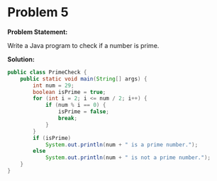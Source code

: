# Problem 5

**Problem Statement:**

Write a Java program to check if a number is prime.

**Solution:**

```java
public class PrimeCheck {
    public static void main(String[] args) {
        int num = 29;
        boolean isPrime = true;
        for (int i = 2; i <= num / 2; i++) {
            if (num % i == 0) {
                isPrime = false;
                break;
            }
        }
        if (isPrime)
            System.out.println(num + " is a prime number.");
        else
            System.out.println(num + " is not a prime number.");
    }
}
```